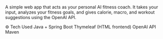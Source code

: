 A simple web app that acts as your personal AI fitness coach.
It takes your input, analyzes your fitness goals, and gives calorie, macro, and workout suggestions using the OpenAI API.


⚙️ Tech Used
Java + Spring Boot
Thymeleaf (HTML frontend)
OpenAI API
Maven
